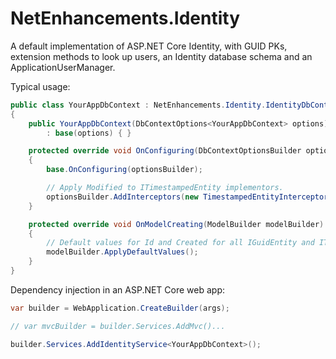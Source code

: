 # NetEnhancements.Identity

A default implementation of ASP.NET Core Identity, with GUID PKs, extension methods to look up users, an Identity database schema and an ApplicationUserManager.

Typical usage:

```csharp
public class YourAppDbContext : NetEnhancements.Identity.IdentityDbContext
{
    public YourAppDbContext(DbContextOptions<YourAppDbContext> options)
        : base(options) { }

    protected override void OnConfiguring(DbContextOptionsBuilder optionsBuilder)
    {
        base.OnConfiguring(optionsBuilder);

        // Apply Modified to ITimestampedEntity implementors.
        optionsBuilder.AddInterceptors(new TimestampedEntityInterceptor());
    }

    protected override void OnModelCreating(ModelBuilder modelBuilder)
    {
        // Default values for Id and Created for all IGuidEntity and ITimestampedEntity.
        modelBuilder.ApplyDefaultValues();
    }
}
```

Dependency injection in an ASP.NET Core web app:
```csharp
var builder = WebApplication.CreateBuilder(args);

// var mvcBuilder = builder.Services.AddMvc()...

builder.Services.AddIdentityService<YourAppDbContext>();
```

